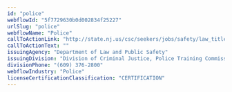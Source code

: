 ```yaml
---
id: "police"
webflowId: "5f7729630b0d002834f25227"
urlSlug: "police"
webflowName: "Police"
callToActionLink: "http://state.nj.us/csc/seekers/jobs/safety/law_titles.html"
callToActionText: ""
issuingAgency: "Department of Law and Public Safety"
issuingDivision: "Division of Criminal Justice, Police Training Commission"
divisionPhone: "(609) 376-2800"
webflowIndustry: "Police"
licenseCertificationClassification: "CERTIFICATION"
---
```

